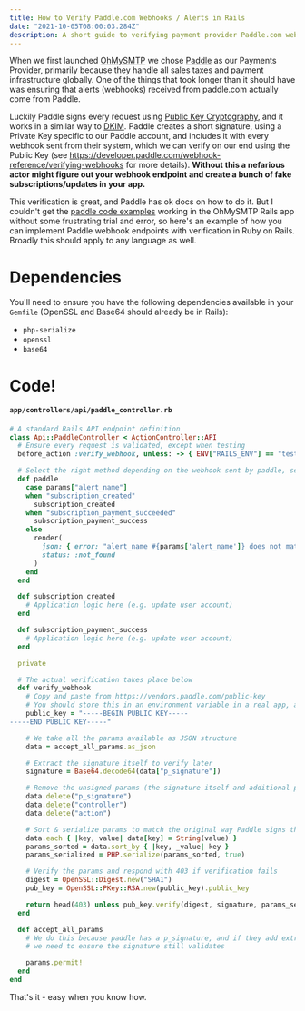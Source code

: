 ```yaml
---
title: How to Verify Paddle.com Webhooks / Alerts in Rails
date: "2021-10-05T08:00:03.284Z"
description: A short guide to verifying payment provider Paddle.com webhooks and alerts in Ruby on Rails
---
```


When we first launched [OhMySMTP](https://ohmysmtp.com) we chose [Paddle](https://paddle.com) as our Payments Provider, primarily because they handle all sales taxes and payment infrastructure globally. One of the things that took longer than it should have was ensuring that alerts (webhooks) received from paddle.com actually come from Paddle. 

Luckily Paddle signs every request using [Public Key Cryptography](https://en.wikipedia.org/wiki/Public-key_cryptography), and it works in a similar way to [DKIM](https://blog.ohmysmtp.com/blog/whats-a-DKIM-record/). Paddle creates a short signature, using a Private Key specific to our Paddle account, and includes it with every webhook sent from their system, which we can verify on our end using the Public Key (see https://developer.paddle.com/webhook-reference/verifying-webhooks for more details). **Without this a nefarious actor might figure out your webhook endpoint and create a bunch of fake subscriptions/updates in your app.**

This verification is great, and Paddle has ok docs on how to do it. But I couldn't get the [paddle code examples](https://developer.paddle.com/webhook-reference/verifying-webhooks) working in the OhMySMTP Rails app without some frustrating trial and error, so here's an example of how you can implement Paddle webhook endpoints with verification in Ruby on Rails. Broadly this should apply to any language as well.

# Dependencies

You'll need to ensure you have the following dependencies available in your `Gemfile` (OpenSSL and Base64 should already be in Rails):

- `php-serialize`
- `openssl`
- `base64`

# Code!

#### **`app/controllers/api/paddle_controller.rb`**
```ruby
# A standard Rails API endpoint definition
class Api::PaddleController < ActionController::API
  # Ensure every request is validated, except when testing
  before_action :verify_webhook, unless: -> { ENV["RAILS_ENV"] == "test" }

  # Select the right method depending on the webhook sent by paddle, see full list here https://developer.paddle.com/webhook-reference/
  def paddle
    case params["alert_name"]
    when "subscription_created"
      subscription_created
    when "subscription_payment_succeeded"
      subscription_payment_success
    else
      render(
        json: { error: "alert_name #{params['alert_name']} does not match a known webhook / alert" },
        status: :not_found
      )
    end
  end

  def subscription_created
    # Application logic here (e.g. update user account)
  end

  def subscription_payment_success
    # Application logic here (e.g. update user account)
  end

  private

  # The actual verification takes place below
  def verify_webhook
    # Copy and paste from https://vendors.paddle.com/public-key
    # You should store this in an environment variable in a real app, and note the line breaks / formatting which must match exactly
    public_key = "-----BEGIN PUBLIC KEY-----
-----END PUBLIC KEY-----"

    # We take all the params available as JSON structure
    data = accept_all_params.as_json

    # Extract the signature itself to verify later
    signature = Base64.decode64(data["p_signature"])

    # Remove the unsigned params (the signature itself and additional params from Rails)
    data.delete("p_signature")
    data.delete("controller")
    data.delete("action")

    # Sort & serialize params to match the original way Paddle signs the request
    data.each { |key, value| data[key] = String(value) }
    params_sorted = data.sort_by { |key, _value| key }
    params_serialized = PHP.serialize(params_sorted, true)

    # Verify the params and respond with 403 if verification fails
    digest = OpenSSL::Digest.new("SHA1")
    pub_key = OpenSSL::PKey::RSA.new(public_key).public_key

    return head(403) unless pub_key.verify(digest, signature, params_serialized)
  end

  def accept_all_params
    # We do this because paddle has a p_signature, and if they add extra params in the future
    # we need to ensure the signature still validates

    params.permit!
  end
end

```

That's it - easy when you know how.
